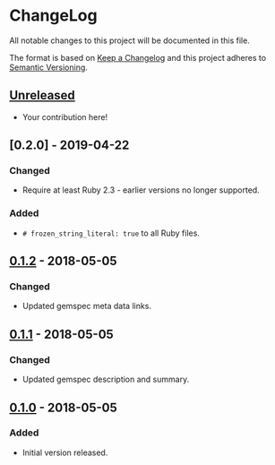 # ChangeLog

All notable changes to this project will be documented in this file.

The format is based on [Keep a Changelog](KeepAChangelog) and this project
adheres to [Semantic Versioning](Semver).

## [Unreleased]

- Your contribution here!

## [0.2.0] - 2019-04-22
### Changed
- Require at least Ruby 2.3 - earlier versions no longer supported.
### Added
- `# frozen_string_literal: true` to all Ruby files.

## [0.1.2] - 2018-05-05
### Changed
- Updated gemspec meta data links.

## [0.1.1] - 2018-05-05
### Changed
- Updated gemspec description and summary.

## [0.1.0] - 2018-05-05
### Added
- Initial version released.

[Unreleased]: https://github.com/matthutchinson/ecb_exchange/compare/v0.2.0...HEAD
[0.1.2]: https://github.com/matthutchinson/ecb_exchange/compare/v0.1.2...v0.2.0
[0.1.2]: https://github.com/matthutchinson/ecb_exchange/compare/v0.1.1...v0.1.2
[0.1.1]: https://github.com/matthutchinson/ecb_exchange/compare/v0.1.0...v0.1.1
[0.1.0]: https://github.com/matthutchinson/ecb_exchange/compare/e7366b3...v0.1.0
[KeepAChangelog]: http://keepachangelog.com/en/1.0.0/
[Semver]: http://semver.org/spec/v2.0.0.html
